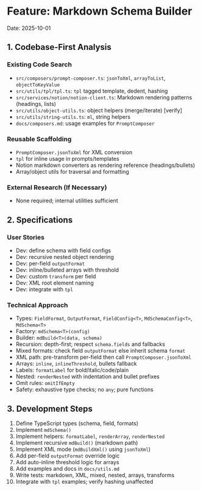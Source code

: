 # Feature: Markdown Schema Builder

Date: 2025-10-01

## 1. Codebase-First Analysis

### Existing Code Search

- `src/composers/prompt-composer.ts`: `jsonToXml`, `arrayToList`, `objectToKeyValue`
- `src/utils/tpl/tpl.ts`: `tpl` tagged template, dedent, hashing
- `src/services/notion/notion-client.ts`: Markdown rendering patterns (headings, lists)
- `src/utils/object-utils.ts`: object helpers (merge/iterate) [verify]
- `src/utils/string-utils.ts`: `ml`, string helpers
- `docs/composers.md`: usage examples for `PromptComposer`

### Reusable Scaffolding

- `PromptComposer.jsonToXml` for XML conversion
- `tpl` for inline usage in prompts/templates
- Notion markdown converters as rendering reference (headings/bullets)
- Array/object utils for traversal and formatting

### External Research (If Necessary)

- None required; internal utilities sufficient

## 2. Specifications

### User Stories

- Dev: define schema with field configs
- Dev: recursive nested object rendering
- Dev: per-field `outputFormat`
- Dev: inline/bulleted arrays with threshold
- Dev: custom `transform` per field
- Dev: XML root element naming
- Dev: integrate with `tpl`

### Technical Approach

- Types: `FieldFormat`, `OutputFormat`, `FieldConfig<T>`, `MdSchemaConfig<T>`, `MdSchema<T>`
- Factory: `mdSchema<T>(config)`
- Builder: `mdBuild<T>(data, schema)`
- Recursion: depth-first; respect `schema.fields` and fallbacks
- Mixed formats: check field `outputFormat` else inherit schema `format`
- XML path: pre-transform per-field then call `PromptComposer.jsonToXml`
- Arrays: `inline`, `inlineThreshold`, bullets fallback
- Labels: `formatLabel` for bold/italic/code/plain
- Nested: `renderNested` with indentation and bullet prefixes
- Omit rules: `omitIfEmpty`
- Safety: exhaustive type checks; no `any`; pure functions

## 3. Development Steps

1. Define TypeScript types (schema, field, formats)
2. Implement `mdSchema()`
3. Implement helpers: `formatLabel`, `renderArray`, `renderNested`
4. Implement recursive `mdBuild()` (markdown path)
5. Implement XML mode (`mdBuildXml()` using `jsonToXml`)
6. Add per-field `outputFormat` override logic
7. Add auto-inline threshold logic for arrays
8. Add examples and docs in `docs/utils.md`
9. Write tests: markdown, XML, mixed, nested, arrays, transforms
10. Integrate with `tpl` examples; verify hashing unaffected
